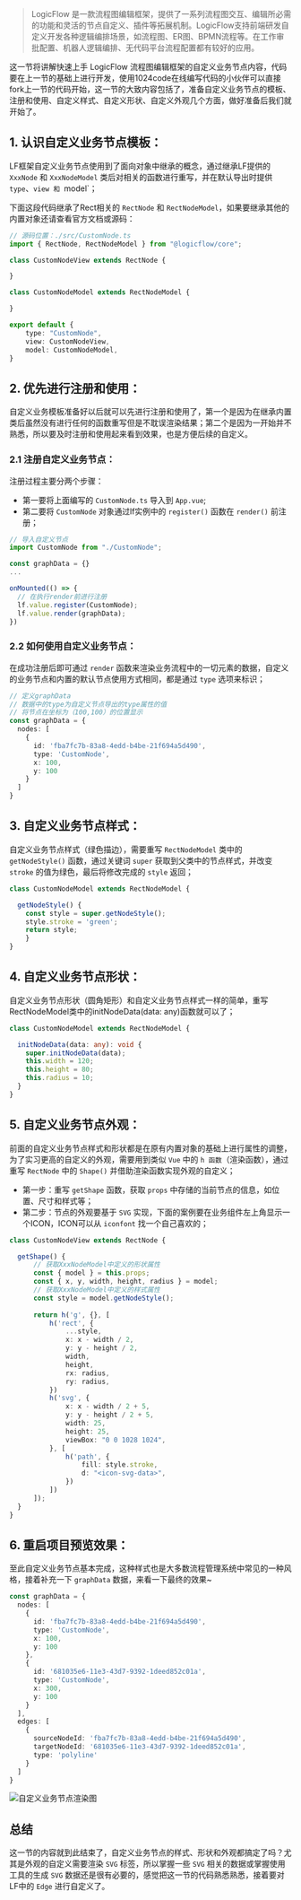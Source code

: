 >LogicFlow 是一款流程图编辑框架，提供了一系列流程图交互、编辑所必需的功能和灵活的节点自定义、插件等拓展机制。LogicFlow支持前端研发自定义开发各种逻辑编排场景，如流程图、ER图、BPMN流程等。在工作审批配置、机器人逻辑编排、无代码平台流程配置都有较好的应用。

这一节将讲解快速上手 LogicFlow 流程图编辑框架的自定义业务节点内容，代码要在上一节的基础上进行开发，使用1024code在线编写代码的小伙伴可以直接fork上一节的代码开始，这一节的大致内容包括了，准备自定义业务节点的模板、注册和使用、自定义样式、自定义形状、自定义外观几个方面，做好准备后我们就开始了。

## 1. 认识自定义业务节点模板：

LF框架自定义业务节点使用到了面向对象中继承的概念，通过继承LF提供的 `XxxNode` 和 `XxxNodeModel` 类后对相关的函数进行重写，并在默认导出时提供 `type`、`view 和 `model`；

下面这段代码继承了Rect相关的 `RectNode` 和 `RectNodeModel`，如果要继承其他的内置对象还请查看官方文档或源码：
```typescript
// 源码位置：./src/CustomNode.ts
import { RectNode, RectNodeModel } from "@logicflow/core";

class CustomNodeView extends RectNode {

}

class CustomNodeModel extends RectNodeModel {

}

export default {
    type: "CustomNode",
    view: CustomNodeView,
    model: CustomNodeModel,
}
```

## 2. 优先进行注册和使用：
自定义业务模板准备好以后就可以先进行注册和使用了，第一个是因为在继承内置类后虽然没有进行任何的函数重写但是不耽误渲染结果；第二个是因为一开始并不熟悉，所以要及时注册和使用起来看到效果，也是方便后续的自定义。

### 2.1 注册自定义业务节点：

注册过程主要分两个步骤：
- 第一要将上面编写的 `CustomNode.ts` 导入到 `App.vue`;
- 第二要将 `CustomNode` 对象通过lf实例中的 `register()` 函数在 `render()` 前注册；

```typescript
// 导入自定义节点
import CustomNode from "./CustomNode";

const graphData = {}
...

onMounted(() => {
  // 在执行render前进行注册
  lf.value.register(CustomNode);
  lf.value.render(graphData);
})
```

### 2.2 如何使用自定义业务节点：

在成功注册后即可通过 `render` 函数来渲染业务流程中的一切元素的数据，自定义的业务节点和内置的默认节点使用方式相同，都是通过 `type` 选项来标识；
```typescript
// 定义graphData
// 数据中的type为自定义节点导出的type属性的值
// 将节点在坐标为（100,100）的位置显示
const graphData = {
  nodes: [
    {
      id: 'fba7fc7b-83a8-4edd-b4be-21f694a5d490',
      type: 'CustomNode',
      x: 100,
      y: 100
    }
  ]
}
```

## 3. 自定义业务节点样式：

自定义业务节点样式（绿色描边），需要重写 `RectNodeModel` 类中的 `getNodeStyle()` 函数，通过关键词 `super` 获取到父类中的节点样式，并改变 `stroke` 的值为绿色，最后将修改完成的 `style` 返回；
```typescript
class CustomNodeModel extends RectNodeModel {

  getNodeStyle() {
  	const style = super.getNodeStyle();
  	style.stroke = 'green';
  	return style;
	}
}
```

## 4. 自定义业务节点形状：

自定义业务节点形状（圆角矩形）和自定义业务节点样式一样的简单，重写RectNodeModel类中的initNodeData(data: any)函数就可以了；
```typescript
class CustomNodeModel extends RectNodeModel {

  initNodeData(data: any): void {
    super.initNodeData(data);
    this.width = 120;
    this.height = 80;
    this.radius = 10;
  }
}
```

## 5. 自定义业务节点外观：

前面的自定义业务节点样式和形状都是在原有内置对象的基础上进行属性的调整，为了实习更高的自定义的外观，需要用到类似 `Vue` 中的 `h 函数`（渲染函数），通过重写 `RectNode` 中的 `Shape()` 并借助渲染函数实现外观的自定义；

- 第一步：重写 `getShape` 函数，获取 `props` 中存储的当前节点的信息，如位置、尺寸和样式等；
- 第二步：节点的外观要基于 `SVG` 实现，下面的案例要在业务组件左上角显示一个ICON，ICON可以从 `iconfont` 找一个自己喜欢的；

```typescript
class CustomNodeView extends RectNode {

  getShape() {
      // 获取XxxNodeModel中定义的形状属性
      const { model } = this.props;
      const { x, y, width, height, radius } = model;
      // 获取XxxNodeModel中定义的样式属性
      const style = model.getNodeStyle();
  
      return h('g', {}, [
          h('rect', {
              ...style,
              x: x - width / 2,
              y: y - height / 2,
              width,
              height,
              rx: radius,
              ry: radius,
          })
          h('svg', {
              x: x - width / 2 + 5,
              y: y - height / 2 + 5,
              width: 25,
              height: 25,
              viewBox: "0 0 1028 1024",
          }, [
              h('path', {
                  fill: style.stroke,
                  d: "<icon-svg-data>",
              })
          ])
      ]);
  }
}
```

## 6. 重启项目预览效果：

至此自定义业务节点基本完成，这种样式也是大多数流程管理系统中常见的一种风格，接着补充一下 `graphData` 数据，来看一下最终的效果~
```typescript
const graphData = {
  nodes: [
    {
      id: 'fba7fc7b-83a8-4edd-b4be-21f694a5d490',
      type: 'CustomNode',
      x: 100,
      y: 100
    },
    {
      id: '681035e6-11e3-43d7-9392-1deed852c01a',
      type: 'CustomNode',
      x: 300,
      y: 100
    }
  ],
  edges: [
    {
      sourceNodeId: 'fba7fc7b-83a8-4edd-b4be-21f694a5d490',
      targetNodeId: '681035e6-11e3-43d7-9392-1deed852c01a',
      type: 'polyline'
    }
  ]
}
```

![自定义业务节点渲染图](https://picgo-2022.oss-cn-beijing.aliyuncs.com/202308101447860.png)

## 总结

这一节的内容就到此结束了，自定义业务节点的样式、形状和外观都搞定了吗？尤其是外观的自定义需要渲染 `SVG` 标签，所以掌握一些 `SVG` 相关的数据或掌握使用工具的生成 `SVG` 数据还是很有必要的，感觉把这一节的代码熟悉熟悉，接着要对 LF中的 `Edge` 进行自定义了。
